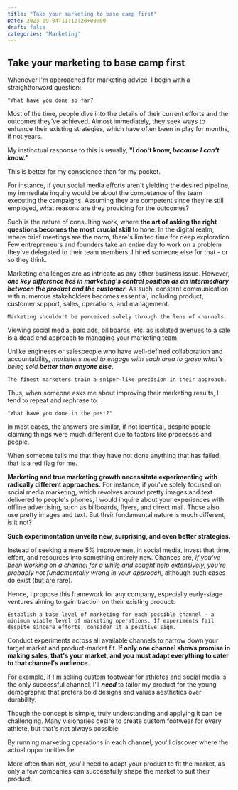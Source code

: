 ```yaml
---
title: "Take your marketing to base camp first"
Date: 2023-09-04T11:12:20+00:00
draft: false
categories: "Marketing"
---
```

## Take your marketing to base camp first

Whenever I'm approached for marketing advice, I begin with a straightforward question:

`"What have you done so far?`

Most of the time, people dive into the details of their current efforts and the outcomes they've achieved. Almost immediately, they seek ways to enhance their existing strategies, which have often been in play for months, if not years.

My instinctual response to this is usually, **"I don't know, *because I can't know.*"**

This is better for my conscience than for my pocket.

For instance, if your social media efforts aren't yielding the desired pipeline, my immediate inquiry would be about the competence of the team executing the campaigns. Assuming they are competent since they're still employed, what reasons are they providing for the outcomes?

Such is the nature of consulting work, where **the art of asking the right questions becomes the most crucial skill** to hone. In the digital realm, where brief meetings are the norm, there's limited time for deep exploration. Few entrepreneurs and founders take an entire day to work on a problem they've delegated to their team members. I hired someone else for that - or so they think.

Marketing challenges are as intricate as any other business issue. However, ***one key difference lies in marketing's central position as an intermediary between the product and the customer***. As such, constant communication with numerous stakeholders becomes essential, including product, customer support, sales, operations, and management.

`Marketing shouldn't be perceived solely through the lens of channels.`

Viewing social media, paid ads, billboards, etc. as isolated avenues to a sale is a dead end approach to managing your marketing team.

Unlike engineers or salespeople who have well-defined collaboration and accountability, *marketers need to engage with each area to grasp what's being sold **better than anyone else.***

`The finest marketers train a sniper-like precision in their approach.`

Thus, when someone asks me about improving their marketing results, I tend to repeat and rephrase to:

`"What have you done in the past?"`

In most cases, the answers are similar, if not identical, despite people claiming things were much different due to factors like processes and people.

When someone tells me that they have not done anything that has failed, that is a red flag for me.

**Marketing and true marketing growth necessitate experimenting with radically different approaches.** For instance, if you've solely focused on social media marketing, which revolves around pretty images and text delivered to people's phones, I would inquire about your experiences with offline advertising, such as billboards, flyers, and direct mail. Those also use pretty images and text. But their fundamental nature is much different, is it not?

**Such experimentation unveils new, surprising, and even better strategies.**

Instead of seeking a mere 5% improvement in social media, invest that time, effort, and resources into something entirely new. Chances are, *if you've been working on a channel for a while and sought help extensively, you're probably not fundamentally wrong in your approach,* although such cases do exist (but are rare).

Hence, I propose this framework for any company, especially early-stage ventures aiming to gain traction on their existing product:

`Establish a base level of marketing for each possible channel – a minimum viable level of marketing operations. If experiments fail despite sincere efforts, consider it a positive sign.`

Conduct experiments across all available channels to narrow down your target market and product-market fit. **If only one channel shows promise in making sales, that's your market, and you must adapt everything to cater to that channel's audience.**

For example, if I'm selling custom footwear for athletes and social media is the only successful channel, I'll ***need*** to tailor my product for the young demographic that prefers bold designs and values aesthetics over durability.

Though the concept is simple, truly understanding and applying it can be challenging. Many visionaries desire to create custom footwear for every athlete, but that's not always possible.

By running marketing operations in each channel, you'll discover where the actual opportunities lie.

More often than not, you'll need to adapt your product to fit the market, as only a few companies can successfully shape the market to suit their product.